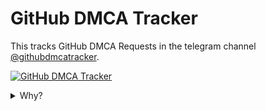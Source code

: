 # GitHub DMCA Tracker

This tracks GitHub DMCA Requests 
in the telegram channel 
[@githubdmcatracker](https://t.me/githubdmcatracker).

[![GitHub DMCA Tracker](https://github.com/programminghoch10/tracker-collection/actions/workflows/github-dmca.yml/badge.svg)](https://github.com/programminghoch10/tracker-collection/actions/workflows/github-dmca.yml)

<details>
<summary>Why?</summary>
This idea came to me when 
<a href="https://github.com/github/dmca/blob/master/2022/06/2022-06-10-voicemeeter.md">my own stuff was taken down</a>.
</details>
